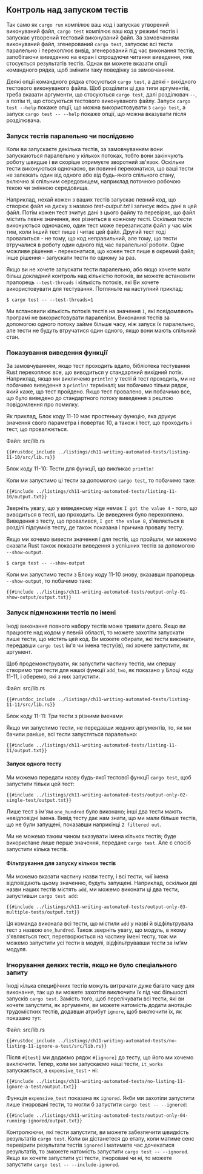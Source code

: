 ## Контроль над запуском тестів

Так само як `cargo run` компілює ваш код і запускає утворений виконуваний файл, `cargo test` компілює ваш код у режимі тестів і запускає утворений тестовий виконуваний файл. За замовчанням виконуваний файл, згенерований `cargo test`, запускає всі тести паралельно і перехоплює вивід, згенерований під час виконання тестів, запобігаючи виведенню на екран і спрощуючи читання виведення, яке стосується результатів тестів. Однак ви можете вказати опції командного рядка, щоб змінити таку поведінку за замовчанням.

Деякі опції командного рядка стосуються `cargo test`, а деякі - вихідного тестового виконуваного файла. Щоб розділити ці два типи аргументів, треба вказати аргументи, що стосуються `cargo test`, далі розділювач `--`, а потім ті, що стосуються тестового виконуваного файлу. Запуск `cargo test --help` покаже опції, що можна використовувати з `cargo test`, а запуск `cargo test -- --help` покаже опції, що можна вказувати після розділювача.

### Запуск тестів паралельно чи послідовно

Коли ви запускаєте декілька тестів, за замовчуванням вони запускаються паралельно у кількох потоках, тобто вони закінчують роботу швидше і ви скоріше отримуєте зворотний зв'язок. Оскільки тести виконуються одночасно, ви повинні переконатися, що ваші тести не залежать один від одного або від будь-якого спільного стану, включно зі спільним середовищем, наприклад поточною робочою текою чи змінною середовища.

Наприклад, нехай кожен з ваших тестів запускає певний код, що створює файл на диску з назвою *test-output.txt* і записує якісь дані в цей файл. Потім кожен тест зчитує дані з цього файлу та перевіряє, що файл містить певне значення, яке різниться в кожному тесті. Оскільки тести виконуються одночасно, один тест може перезаписати файл у час між тим, коли інший тест пише і читає цей файл. Другий тест тоді провалиться - не тому, що код неправильний, але тому, що тести втручалися в роботу один одного під час паралельної роботи. Одне можливе рішення - переконатися, що кожен тест пише в окремий файл; інше рішення - запускати тести по одному за раз.

Якщо ви не хочете запускати тести паралельно, або якщо хочете мати більш докладний контроль над кількістю потоків, ви можете встановити прапорець `--test-threads` і кількість потоків, які Ви хочете використовувати для тестування. Погляньте на наступний приклад:

```console
$ cargo test -- --test-threads=1
```

Ми встановили кількість потоків тестів на значення `1`, які повідомляють програмі не використовувати паралелізм. Виконання тестів за допомогою одного потоку займе більше часу, ніж запуск їх паралельно, але тести не будуть втручатися один одного, якщо вони мають спільний стан.

### Показування виведення функції

За замовчуванням, якщо тест проходить вдало, бібліотека тестування Rust перехоплює все, що виводиться у стандартний вихідний потік. Наприклад, якщо ми викличемо `println!` у тесті й тест проходить, ми не побачимо виведення з `println!` терміналі; ми побачимо тільки рядок, який каже, що тест пройдено. Якщо тест провалено, ми побачимо все, що було виведено до стандартного потоку виведення з рештою повідомлення про помилку.

Як приклад, Блок коду 11-10 має простеньку функцію, яка друкує значення свого параметра і повертає 10, а також і тест, що проходить і тест, що провалюється.

<span class="filename">Файл: src/lib.rs</span>

```rust,panics,noplayground
{{#rustdoc_include ../listings/ch11-writing-automated-tests/listing-11-10/src/lib.rs}}
```


<span class="caption">Блок коду 11-10: Тести для функції, що викликає `println!`</span>

Коли ми запустимо ці тести за допомогою `cargo test`, то побачимо таке:

```console
{{#include ../listings/ch11-writing-automated-tests/listing-11-10/output.txt}}
```

Зверніть увагу, що у виведеному ніде немає `I got the value 4` - того, що виводиться в тесті, що проходить. Це виведення було перехоплено. Виведення з тесту, що провалився, `I got the value 8`, з'являється в розділі підсумків тесту, де також показана і причина провалу тесту.

Якщо ми хочемо вивести значення і для тестів, що пройшли, ми можемо сказати Rust також показати виведення з успішних тестів за допомогою `--show-output`.

```console
$ cargo test -- --show-output
```

Коли ми запустимо тести з Блоку коду 11-10 знову, вказавши прапорець `--show-output`, то побачимо таке:

```console
{{#include ../listings/ch11-writing-automated-tests/output-only-01-show-output/output.txt}}
```

### Запуск підмножини тестів по імені

Іноді виконання повного набору тестів може тривати довго. Якщо ви працюєте над кодом у певній області, то можете захотіти запускати лише тести, що містять цей код. Ви можете обирати, які тести виконати, передавши `cargo test` ім'я чи імена тесту(ів), які хочете запустити, як аргумент.

Щоб продемонструвати, як запустити частину тестів, ми спершу створимо три тести для нашої функції `add_two`, як показано у Блоці коду 11-11, і оберемо, які з них запустити.

<span class="filename">Файл: src/lib.rs</span>

```rust,noplayground
{{#rustdoc_include ../listings/ch11-writing-automated-tests/listing-11-11/src/lib.rs}}
```


<span class="caption">Блок коду 11-11: Три тести з різними іменами</span>

Якщо ми запустимо тести, не передавши жодних аргументів, то, як ми бачили раніше, всі тести запустяться паралельно:

```console
{{#include ../listings/ch11-writing-automated-tests/listing-11-11/output.txt}}
```

#### Запуск одного тесту

Ми можемо передати назву будь-якої тестової функції `cargo test`, щоб запустити тільки цей тест:

```console
{{#include ../listings/ch11-writing-automated-tests/output-only-02-single-test/output.txt}}
```

Лише тест з ім'ям `one_hundred` було виконано; інші два тести мають невідповідні імена. Вивід тесту дає нам знати, що ми мали більше тестів, що не були запущені, показавши наприкінці `2 filtered out`.

Ми не можемо таким чином вказувати імена кількох тестів; буде використане лише перше значення, передане `cargo test`. Але є спосіб запустити кілька тестів.

#### Фільтрування для запуску кількох тестів

Ми можемо вказати частину назви тесту, і всі тести, чиї імена відповідають цьому значенню, будуть запущені. Наприклад, оскільки дві назви наших тестів містять `add`, ми можемо виконати ці два тести, запустивши `cargo test add`:

```console
{{#include ../listings/ch11-writing-automated-tests/output-only-03-multiple-tests/output.txt}}
```

Ця команда виконала всі тести, що містили `add` у назві й відфільтрувала тест з назвою `one_hundred`. Також зверніть увагу, що модуль, в якому з'являється тест, перетворюється на частину імені тесту, тож ми можемо запустити усі тести в модулі, відфільтрувавши тести за ім’ям модуля.

### Ігнорування деяких тестів, якщо не було спеціального запиту

Іноді кілька специфічних тестів можуть витрачати дуже багато часу для виконання, так що ви можете захотіти виключити їх під час більшості запусків `cargo test`. Замість того, щоб перелічувати всі тести, які ви хочете запустити, як аргументи, ви можете натомість додати анотацію трудомістких тестів, додавши атрибут `ignore`, щоб виключити їх, як показано тут:

<span class="filename">Файл: src/lib.rs</span>

```rust,noplayground
{{#rustdoc_include ../listings/ch11-writing-automated-tests/no-listing-11-ignore-a-test/src/lib.rs}}
```

Після `#[test]` ми додаємо рядок `#[ignore]` до тесту, що його ми хочемо виключити. Тепер, коли ми запускаємо наші тести, `it_works` запускається, а `expensive_test` - ні:

```console
{{#include ../listings/ch11-writing-automated-tests/no-listing-11-ignore-a-test/output.txt}}
```

Функція `expensive_test` показана як `ignored`. Якби ми захотіли запустити лише ігноровані тести, то могли б запустити `cargo test -- --ignored`:

```console
{{#include ../listings/ch11-writing-automated-tests/output-only-04-running-ignored/output.txt}}
```

Контролюючи, які тести запустити, ви можете забезпечити швидкість результатів `cargo test`. Коли ви дістанетеся до етапу, коли матиме сенс перевірити результати тестів `ignored` і матимете час дочекатися результатів, то зможете натомість запустити `cargo test -- --ignored`. Якщо ви хочете запустити усі тести, ігноровані чи ні, то можете запустити `cargo test -- --include-ignored`.
